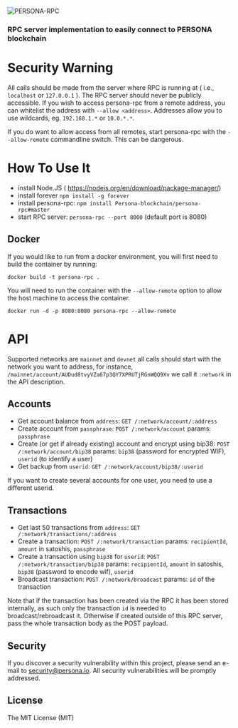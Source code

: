 ![PERSONA-RPC]()

### RPC server implementation to easily connect to PERSONA blockchain

# Security Warning
All calls should be made from the server where RPC is running at ( i.e., `localhost` or `127.0.0.1` ). The RPC server should never be publicly accessible. If you wish to access persona-rpc from a remote address, you can whitelist the address with `--allow <address>`. Addresses allow you to use wildcards, eg. `192.168.1.*` or `10.0.*.*`.

If you do want to allow access from all remotes, start persona-rpc with the `--allow-remote` commandline switch. This can be dangerous.

# How To Use It
- install Node.JS ( https://nodejs.org/en/download/package-manager/)
- install forever `npm install -g forever`
- install persona-rpc: `npm install Persona-blockchain/persona-rpc#master`
- start RPC server: `persona-rpc --port 8000` (default port is 8080)

## Docker ##
If you would like to run from a docker environment, you will first need to build the container by running:
```
docker build -t persona-rpc .
```
You will need to run the container with the `--allow-remote` option to allow the host machine to access the container.
```
docker run -d -p 8080:8080 persona-rpc --allow-remote
```

# API
Supported networks are `mainnet` and `devnet` all calls should start with the network you want to address, for instance,  `/mainnet/account/AUDud8tvyVZa67p3QY7XPRUTjRGnWQQ9Xv` we call it `:network` in the API description.

## Accounts
- Get account balance from `address`: `GET /:network/account/:address`
- Create account from `passphrase`: `POST /:network/account` params: `passphrase`
- Create (or get if already existing) account and encrypt using bip38: `POST /:network/account/bip38` params: `bip38` (password for encrypted WIF), `userid` (to identify a user)
- Get backup from `userid`: `GET /:network/account/bip38/:userid`

If you want to create several accounts for one user, you need to use a different userid.

## Transactions
- Get last 50 transactions from `address`: `GET /:network/transactions/:address`
- Create a transaction: `POST /:network/transaction` params: `recipientId`, `amount` in satoshis, `passphrase`
- Create a transaction using `bip38` for `userid`: `POST /:network/transaction/bip38` params: `recipientId`, `amount` in satoshis, `bip38` (password to encode wif), `userid`
- Broadcast transaction: `POST /:network/broadcast` params: `id` of the transaction

Note that if the transaction has been created via the RPC it has been stored internally, as such only the transaction `id` is needed to broadcast/rebroadcast it. Otherwise if created outside of this RPC server, pass the whole transaction body as the POST payload.

## Security

If you discover a security vulnerability within this project, please send an e-mail to security@persona.io. All security vulnerabilities will be promptly addressed.

## License

The MIT License (MIT)
